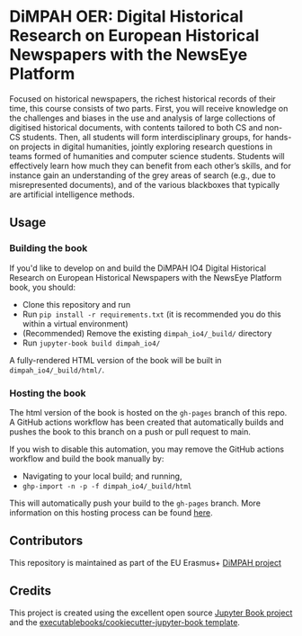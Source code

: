 # DiMPAH OER: Digital Historical Research on European Historical Newspapers with the NewsEye Platform

Focused on historical newspapers, the richest historical records of their time, this course consists of two parts. First, you will receive knowledge on the challenges and biases in the use and analysis of large collections of digitised historical documents, with contents tailored to both CS and non-CS students. Then, all students will form interdisciplinary groups, for hands-on projects in digital humanities, jointly exploring research questions in teams formed of humanities and computer science students. Students will effectively learn how much they can benefit from each other’s skills, and for instance gain an understanding of the grey areas of search (e.g., due to misrepresented documents), and of the various blackboxes that typically are artificial intelligence methods.

## Usage

### Building the book

If you'd like to develop on and build the DiMPAH IO4 Digital Historical Research on European Historical Newspapers with the NewsEye Platform book, you should:

- Clone this repository and run
- Run `pip install -r requirements.txt` (it is recommended you do this within a virtual environment)
- (Recommended) Remove the existing `dimpah_io4/_build/` directory
- Run `jupyter-book build dimpah_io4/`

A fully-rendered HTML version of the book will be built in `dimpah_io4/_build/html/`.

### Hosting the book

The html version of the book is hosted on the `gh-pages` branch of this repo. A GitHub actions workflow has been created that automatically builds and pushes the book to this branch on a push or pull request to main.

If you wish to disable this automation, you may remove the GitHub actions workflow and build the book manually by:

- Navigating to your local build; and running,
- `ghp-import -n -p -f dimpah_io4/_build/html`

This will automatically push your build to the `gh-pages` branch. More information on this hosting process can be found [here](https://jupyterbook.org/publish/gh-pages.html#manually-host-your-book-with-github-pages).

## Contributors

This repository is maintained as part of the EU Erasmus+ [DiMPAH project](https://lnu.se/en/research/searchresearch/research-projects/project-digital-methods-platform-for-arts-and-humanities/)

## Credits

This project is created using the excellent open source [Jupyter Book project](https://jupyterbook.org/) and the [executablebooks/cookiecutter-jupyter-book template](https://github.com/executablebooks/cookiecutter-jupyter-book).
